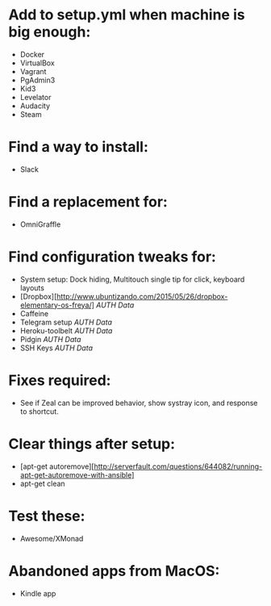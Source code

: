 # Add to setup.yml when machine is big enough:

  - Docker
  - VirtualBox
  - Vagrant
  - PgAdmin3
  - Kid3
  - Levelator
  - Audacity
  - Steam

# Find a way to install:

  - Slack

# Find a replacement for:

  - OmniGraffle

# Find configuration tweaks for:

  - System setup: Dock hiding, Multitouch single tip for click, keyboard layouts
  - [Dropbox][http://www.ubuntizando.com/2015/05/26/dropbox-elementary-os-freya/] *AUTH Data*
  - Caffeine
  - Telegram setup *AUTH Data*
  - Heroku-toolbelt *AUTH Data*
  - Pidgin *AUTH Data*
  - SSH Keys *AUTH Data*

# Fixes required:

  - See if Zeal can be improved behavior, show systray icon, and response to shortcut.

# Clear things after setup:

  - [apt-get autoremove][http://serverfault.com/questions/644082/running-apt-get-autoremove-with-ansible]
  - apt-get clean

# Test these:

  - Awesome/XMonad

# Abandoned apps from MacOS:

  - Kindle app
